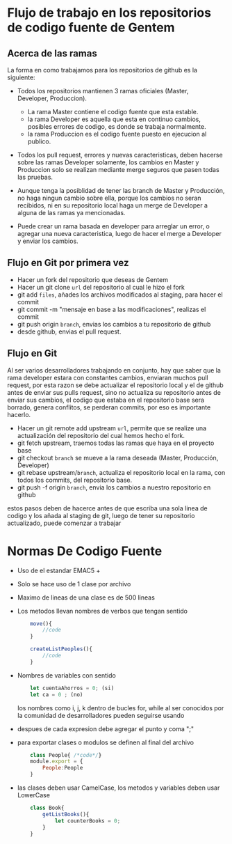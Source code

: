 # Flujo de trabajo en los repositorios de codigo fuente de Gentem

## Acerca de las ramas
La forma en como trabajamos para los repositorios de github es la siguiente:

- Todos los repositorios mantienen 3 ramas oficiales (Master,       
Developer, Produccion).
  - La rama Master contiene el codigo fuente que esta estable.
  - la rama Developer es aquella que esta en continuo cambios,         
    posibles errores de codigo, es donde se trabaja normalmente.
  - la rama Produccion es el codigo fuente puesto en ejecucion al   
    publico.

- Todos los pull request, errores y nuevas caracteristicas, deben hacerse sobre las ramas Developer solamente, los cambios en Master
y Produccion solo se realizan mediante merge seguros que pasen todas las pruebas.

- Aunque tenga la posiblidad de tener las branch de Master y Producción, no haga ningun cambio sobre ella, porque los cambios no seran recibidos, ni en su repositorio local haga un merge de Developer a alguna de las ramas ya mencionadas.

- Puede crear un rama basada en developer para arreglar un error, o agregar una nueva
caracteristica, luego de hacer el merge a Developer y enviar los cambios.


## Flujo en Git por primera vez

- Hacer un fork del repositorio que deseas de Gentem
- Hacer un git clone `url` del repositorio al cual le hizo el fork
- git add `files`,  añades los archivos modificados al staging, para hacer el commit
- git commit -m "mensaje en base a las modificaciones", realizas el commit
- git push origin `branch`, envias los cambios a tu repositorio de github
- desde github, envias el pull request.

## Flujo en Git
Al ser varios desarrolladores trabajando en conjunto, hay que saber que la rama developer estara con constantes cambios, enviaran muchos pull request, por esta razon se debe actualizar el repositorio local y el de github antes de enviar sus pulls request, sino no actualiza su repositorio antes de enviar sus cambios, el codigo que estaba en el repositorio base sera borrado, genera conflitos, se perderan commits, por eso es importante hacerlo.

- Hacer un git remote add upstream `url`, permite que se realize una 
  actualización del repositorio del cual hemos hecho el fork.
- git fetch upstream, traemos todas las ramas que haya en el proyecto base
- git checkout `branch` se mueve a la rama deseada (Master, Producción, Developer)
- git rebase upstream/`branch`, actualiza el repositorio local en la rama, con todos 
    los commits, del repositorio base.
- git push -f origin `branch`, envia los cambios a nuestro repositorio en github

estos pasos deben de hacerce antes de que escriba una sola linea de codigo y los añada al staging de git, luego de tener su repositorio actualizado, puede comenzar a trabajar

# Normas De Codigo Fuente

- Uso de el estandar EMAC5 + 
- Solo se hace uso de 1 clase por archivo
- Maximo de lineas de una clase es de 500 lineas
- Los metodos llevan nombres de verbos que tengan sentido
    ```js 
        move(){
            //code
        }

        createListPeoples(){
            //code
        }
    ```
- Nombres de variables con sentido
    ```js
        let cuentaAhorros = 0; (si)
        let ca = 0 ; (no)
    ```
    los nombres como i, j, k dentro de bucles for, while
    al ser conocidos por la comunidad de desarrolladores pueden seguirse usando

- despues de cada expresion debe agregar el punto y coma ";"
- para exportar clases o modulos se definen al final del archivo

    ```js
        class People{ /*code*/}
        module.export = {
            People:People
        }
    ```
- las clases deben usar CamelCase, los metodos y variables deben usar LowerCase
    ```js
        class Book{
            getListBooks(){
                let counterBooks = 0;
            }
        }

    ```